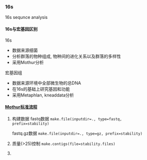 ### 16s
 16s sequnce analysis

#### 16s与宏基因区别
16s
 * 数据来源细菌
 * 分析群落的物种组成, 物种间的进化关系以及群落的多样性
 * 采用Mothur分析

宏基因组
 * 数据来源环境中全部微生物的总DNA
 * 在16s的基础上研究基因和功能
 * 采用Metaphlan, kneaddata分析

#### [Mothur标准流程](https://mothur.org/wiki/miseq_sop/)
1. 构建数据
    fastq数据
   ```make.file(inputdir=., type=fastq, prefix=stability)```

   fastq.gz数据
   ```make.file(inputdir=., type=gz, prefix=stability)```
2. 质量(>25)控制
   ```make.contigs(file=stability.files)```
3. 

